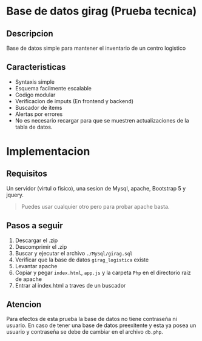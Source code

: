 # Base de datos girag (Prueba tecnica)
## Descripcion
Base de datos simple para mantener el inventario de un centro logistico

## Caracteristicas
- Syntaxis simple
- Esquema facilmente escalable
- Codigo modular
- Verificacion de imputs (En frontend y backend)
- Buscador de items
- Alertas por errores
- No es necesario recargar para que se muestren actualizaciones de la tabla de datos.

# Implementacion
## Requisitos
Un servidor (virtul o fisico), una sesion de Mysql, apache, Bootstrap 5 y jquery.
> Puedes usar cualquier otro pero para probar apache basta.

## Pasos a seguir
1. Descargar el .zip
2. Descomprimir el .zip
3. Buscar y ejecutar el archivo `./MySql/girag.sql`
4. Verificar que la base de datos `girag_logistica` existe
5. Levantar apache
6. Copiar y pegar `index.html`, `app.js` y la carpeta `Php` en el directorio raiz de apache
7. Entrar al index.html a traves de un buscador

## Atencion
Para efectos de esta prueba la base de datos no tiene contraseña ni usuario. En caso de tener una base de datos preexitente y esta ya posea un usuario y contraseña se debe de cambiar en el archivo `db.php`.
